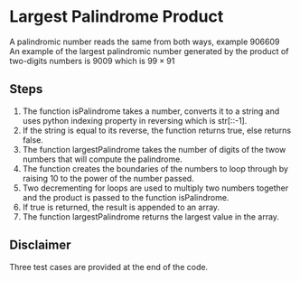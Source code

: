 # Largest Palindrome Product
A palindromic number reads the same from both ways, example 906609<br/>
An example of the largest palindromic number generated by the product of two-digits numbers is 9009 which is $99 \times 91$

## Steps
1. The function isPalindrome takes a number, converts it to a string and uses python indexing property in reversing which is str[::-1].
2. If the string is equal to its reverse, the function returns true, else returns false.
3. The function largestPalindrome takes the number of digits of the twow numbers that will compute the palindrome.
4. The function creates the boundaries of the numbers to loop through by raising 10 to the power of the number passed.
5. Two decrementing for loops are used to multiply two numbers together and the product is passed to the function isPalindrome.
6. If true is returned, the result is appended to an array.
7. The function largestPalindrome returns the largest value in the array.

## Disclaimer
Three test cases are provided at the end of the code.